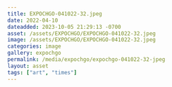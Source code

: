 ```yaml
---
title: EXPOCHGO-041022-32.jpeg
date: 2022-04-10
dateadded: 2023-10-05 21:29:13 -0700
asset: /assets/EXPOCHGO/EXPOCHGO-041022-32.jpeg
image: /assets/EXPOCHGO/EXPOCHGO-041022-32.jpeg
categories: image
gallery: expochgo
permalink: /media/expochgo/expochgo-041022-32-jpeg
layout: asset
tags: ["art", "times"]
--- 
```

